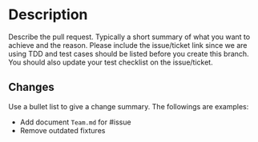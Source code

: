 # Description

Describe the pull request. Typically a short summary of what you want to achieve and the reason. Please include the issue/ticket link since we are using TDD and test cases should be listed before you create this branch. You should also update your test checklist on the issue/ticket.

## Changes

Use a bullet list to give a change summary. The followings are examples:

- Add document `Team.md` for #issue
- Remove outdated fixtures

